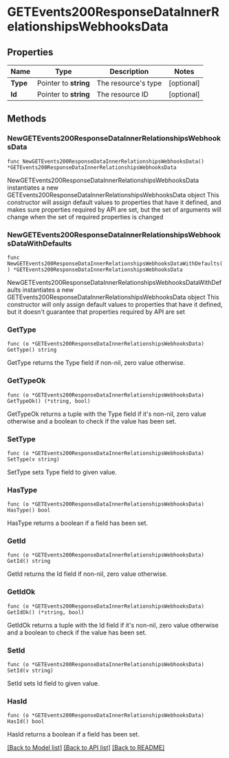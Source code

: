 # GETEvents200ResponseDataInnerRelationshipsWebhooksData

## Properties

Name | Type | Description | Notes
------------ | ------------- | ------------- | -------------
**Type** | Pointer to **string** | The resource&#39;s type | [optional] 
**Id** | Pointer to **string** | The resource ID | [optional] 

## Methods

### NewGETEvents200ResponseDataInnerRelationshipsWebhooksData

`func NewGETEvents200ResponseDataInnerRelationshipsWebhooksData() *GETEvents200ResponseDataInnerRelationshipsWebhooksData`

NewGETEvents200ResponseDataInnerRelationshipsWebhooksData instantiates a new GETEvents200ResponseDataInnerRelationshipsWebhooksData object
This constructor will assign default values to properties that have it defined,
and makes sure properties required by API are set, but the set of arguments
will change when the set of required properties is changed

### NewGETEvents200ResponseDataInnerRelationshipsWebhooksDataWithDefaults

`func NewGETEvents200ResponseDataInnerRelationshipsWebhooksDataWithDefaults() *GETEvents200ResponseDataInnerRelationshipsWebhooksData`

NewGETEvents200ResponseDataInnerRelationshipsWebhooksDataWithDefaults instantiates a new GETEvents200ResponseDataInnerRelationshipsWebhooksData object
This constructor will only assign default values to properties that have it defined,
but it doesn't guarantee that properties required by API are set

### GetType

`func (o *GETEvents200ResponseDataInnerRelationshipsWebhooksData) GetType() string`

GetType returns the Type field if non-nil, zero value otherwise.

### GetTypeOk

`func (o *GETEvents200ResponseDataInnerRelationshipsWebhooksData) GetTypeOk() (*string, bool)`

GetTypeOk returns a tuple with the Type field if it's non-nil, zero value otherwise
and a boolean to check if the value has been set.

### SetType

`func (o *GETEvents200ResponseDataInnerRelationshipsWebhooksData) SetType(v string)`

SetType sets Type field to given value.

### HasType

`func (o *GETEvents200ResponseDataInnerRelationshipsWebhooksData) HasType() bool`

HasType returns a boolean if a field has been set.

### GetId

`func (o *GETEvents200ResponseDataInnerRelationshipsWebhooksData) GetId() string`

GetId returns the Id field if non-nil, zero value otherwise.

### GetIdOk

`func (o *GETEvents200ResponseDataInnerRelationshipsWebhooksData) GetIdOk() (*string, bool)`

GetIdOk returns a tuple with the Id field if it's non-nil, zero value otherwise
and a boolean to check if the value has been set.

### SetId

`func (o *GETEvents200ResponseDataInnerRelationshipsWebhooksData) SetId(v string)`

SetId sets Id field to given value.

### HasId

`func (o *GETEvents200ResponseDataInnerRelationshipsWebhooksData) HasId() bool`

HasId returns a boolean if a field has been set.


[[Back to Model list]](../README.md#documentation-for-models) [[Back to API list]](../README.md#documentation-for-api-endpoints) [[Back to README]](../README.md)


